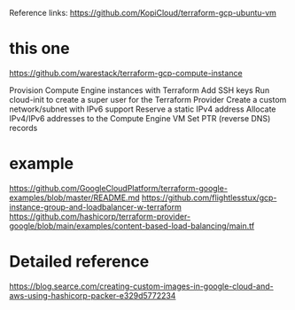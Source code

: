 Reference links: https://github.com/KopiCloud/terraform-gcp-ubuntu-vm
# this one
https://github.com/warestack/terraform-gcp-compute-instance

Provision Compute Engine instances with Terraform
Add SSH keys
Run cloud-init to create a super user for the Terraform Provider
Create a custom network/subnet with IPv6 support
Reserve a static IPv4 address
Allocate IPv4/IPv6 addresses to the Compute Engine VM
Set PTR (reverse DNS) records

# example 
https://github.com/GoogleCloudPlatform/terraform-google-examples/blob/master/README.md
https://github.com/flightlesstux/gcp-instance-group-and-loadbalancer-w-terraform
https://github.com/hashicorp/terraform-provider-google/blob/main/examples/content-based-load-balancing/main.tf

# Detailed reference
https://blog.searce.com/creating-custom-images-in-google-cloud-and-aws-using-hashicorp-packer-e329d5772234